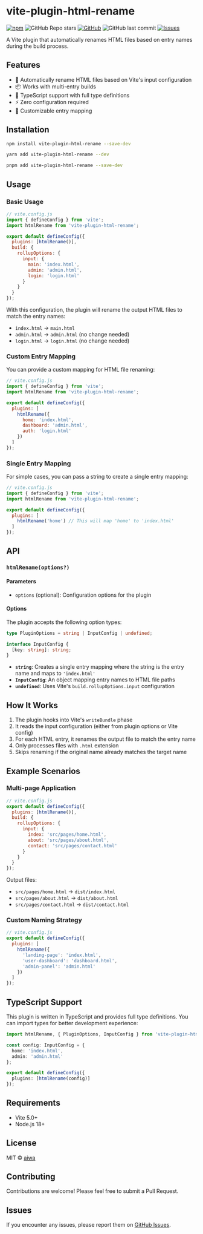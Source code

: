 # vite-plugin-html-rename

[![npm](https://img.shields.io/npm/dt/vite-plugin-html-rename?style=for-the-badge)](https://www.npmjs.com/package/vite-plugin-html-rename) ![GitHub Repo stars](https://img.shields.io/github/stars/CNLHB/vite-plugin-html-rename?label=GitHub%20Stars&style=for-the-badge) [![GitHub](https://img.shields.io/github/license/CNLHB/vite-plugin-html-rename?color=blue&style=for-the-badge)](https://github.com/CNLHB/vite-plugin-html-rename/blob/master/LICENSE)
![GitHub last commit](https://img.shields.io/github/last-commit/CNLHB/vite-plugin-html-rename?style=for-the-badge) [![Issues](https://img.shields.io/github/issues/CNLHB/vite-plugin-html-rename?style=for-the-badge)](https://github.com/CNLHB/vite-plugin-html-rename/issues)

A Vite plugin that automatically renames HTML files based on entry names during the build process.

## Features

- 🚀 Automatically rename HTML files based on Vite's input configuration
- 📦 Works with multi-entry builds
- 🔧 TypeScript support with full type definitions
- ⚡ Zero configuration required
- 🎯 Customizable entry mapping

## Installation

```bash
npm install vite-plugin-html-rename --save-dev
```

```bash
yarn add vite-plugin-html-rename --dev
```

```bash
pnpm add vite-plugin-html-rename --save-dev
```

## Usage

### Basic Usage

```js
// vite.config.js
import { defineConfig } from 'vite';
import htmlRename from 'vite-plugin-html-rename';

export default defineConfig({
  plugins: [htmlRename()],
  build: {
    rollupOptions: {
      input: {
        main: 'index.html',
        admin: 'admin.html',
        login: 'login.html'
      }
    }
  }
});
```

With this configuration, the plugin will rename the output HTML files to match the entry names:
- `index.html` → `main.html`
- `admin.html` → `admin.html` (no change needed)
- `login.html` → `login.html` (no change needed)

### Custom Entry Mapping

You can provide a custom mapping for HTML file renaming:

```js
// vite.config.js
import { defineConfig } from 'vite';
import htmlRename from 'vite-plugin-html-rename';

export default defineConfig({
  plugins: [
    htmlRename({
      home: 'index.html',
      dashboard: 'admin.html',
      auth: 'login.html'
    })
  ]
});
```

### Single Entry Mapping

For simple cases, you can pass a string to create a single entry mapping:

```js
// vite.config.js
import { defineConfig } from 'vite';
import htmlRename from 'vite-plugin-html-rename';

export default defineConfig({
  plugins: [
    htmlRename('home') // This will map 'home' to 'index.html'
  ]
});
```

## API

### `htmlRename(options?)`

#### Parameters

- `options` (optional): Configuration options for the plugin

#### Options

The plugin accepts the following option types:

```typescript
type PluginOptions = string | InputConfig | undefined;

interface InputConfig {
  [key: string]: string;
}
```

- **`string`**: Creates a single entry mapping where the string is the entry name and maps to `'index.html'`
- **`InputConfig`**: An object mapping entry names to HTML file paths
- **`undefined`**: Uses Vite's `build.rollupOptions.input` configuration

## How It Works

1. The plugin hooks into Vite's `writeBundle` phase
2. It reads the input configuration (either from plugin options or Vite config)
3. For each HTML entry, it renames the output file to match the entry name
4. Only processes files with `.html` extension
5. Skips renaming if the original name already matches the target name

## Example Scenarios

### Multi-page Application

```js
// vite.config.js
export default defineConfig({
  plugins: [htmlRename()],
  build: {
    rollupOptions: {
      input: {
        index: 'src/pages/home.html',
        about: 'src/pages/about.html',
        contact: 'src/pages/contact.html'
      }
    }
  }
});
```

Output files:
- `src/pages/home.html` → `dist/index.html`
- `src/pages/about.html` → `dist/about.html`
- `src/pages/contact.html` → `dist/contact.html`

### Custom Naming Strategy

```js
// vite.config.js
export default defineConfig({
  plugins: [
    htmlRename({
      'landing-page': 'index.html',
      'user-dashboard': 'dashboard.html',
      'admin-panel': 'admin.html'
    })
  ]
});
```

## TypeScript Support

This plugin is written in TypeScript and provides full type definitions. You can import types for better development experience:

```typescript
import htmlRename, { PluginOptions, InputConfig } from 'vite-plugin-html-rename';

const config: InputConfig = {
  home: 'index.html',
  admin: 'admin.html'
};

export default defineConfig({
  plugins: [htmlRename(config)]
});
```

## Requirements

- Vite 5.0+
- Node.js 18+

## License

MIT © [aiwa](https://cnlhb.github.io/blog/)

## Contributing

Contributions are welcome! Please feel free to submit a Pull Request.

## Issues

If you encounter any issues, please report them on [GitHub Issues](https://github.com/CNLHB/vite-plugin-html-rename/issues).
